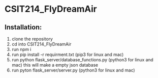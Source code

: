 ﻿# CSIT214_FlyDreamAir
## Installation:
1. clone the repository
2. cd into CSIT214_FlyDreamAir
3. run npm i
4. run pip install -r requirment.txt (pip3 for linux and mac)
5. run python flask_server/database_functions.py (python3 for linux and mac) 
this will make a empty json database
6. run pyton flask_server/server.py (python3 for linux and mac)
